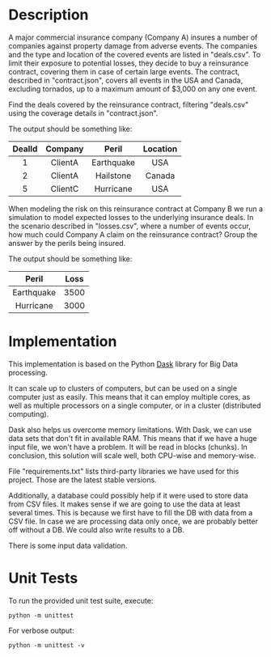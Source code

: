 # Description

A major commercial insurance company (Company A) insures a number of companies against property damage from adverse events.
The companies and the type and location of the covered events are listed in "deals.csv".
To limit their exposure to potential losses, they decide to buy a reinsurance contract, covering them in case of certain large events.
The contract, described in "contract.json", covers all events in the USA and Canada, excluding tornados, up to a maximum amount of $3,000 on any one event.

Find the deals covered by the reinsurance contract, filtering "deals.csv" using the coverage details in "contract.json".

The output should be something like:

| DealId | Company |   Peril    | Location |
|:------:|:-------:|:----------:|:--------:|
|   1    | ClientA | Earthquake |   USA    |
|   2    | ClientA | Hailstone  |  Canada  |
|   5    | ClientC | Hurricane  |   USA    |

When modeling the risk on this reinsurance contract at Company B we run a
simulation to model expected losses to the underlying insurance deals. In the
scenario described in "losses.csv", where a number of events occur, how much could
Company A claim on the reinsurance contract?
Group the answer by the perils being insured.

The output should be something like:

|   Peril    | Loss |
|:----------:|:----:|
| Earthquake | 3500 |
| Hurricane  | 3000 |


# Implementation

This implementation is based on the Python [Dask](https://www.dask.org/) library for Big Data processing.

It can scale up to clusters of computers, but can be used on a single computer just as easily.
This means that it can employ multiple cores, as well as multiple processors
on a single computer, or in a cluster (distributed computing).

Dask also helps us overcome memory limitations.
With Dask, we can use data sets that don't fit in available RAM.
This means that if we have a huge input file, we won't have a problem. It will be read in blocks (chunks).
In conclusion, this solution will scale well, both CPU-wise and memory-wise.

File "requirements.txt" lists third-party libraries we have used for this project.
Those are the latest stable versions.

Additionally, a database could possibly help if it were used to store data from CSV files.
It makes sense if we are going to use the data at least several times.
This is because we first have to fill the DB with data from a CSV file.
In case we are processing data only once, we are probably better off without a DB.
We could also write results to a DB.

There is some input data validation.


# Unit Tests

To run the provided unit test suite, execute:

`python -m unittest`

For verbose output:

`python -m unittest -v`

